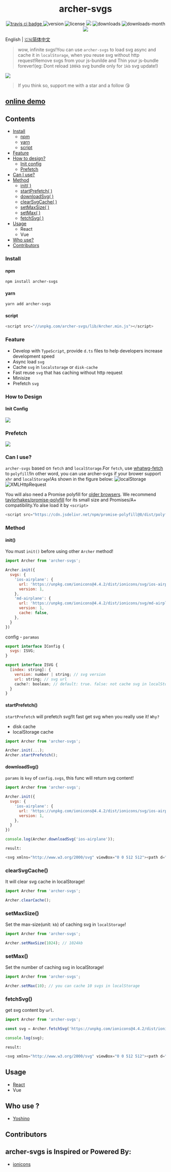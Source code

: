 <h1 align='center'>archer-svgs</h1>
<p align='center'>
  <a href="https://travis-ci.com/ShanaMaid/archer-svgs/">
    <img src="https://travis-ci.com/ShanaMaid/archer-svgs.svg" alt="travis ci badge">
  </a>
  <img src='https://img.shields.io/npm/v/archer-svgs.svg?style=flat-square' alt="version">
  <img src='https://img.shields.io/npm/l/archer-svgs.svg' alt="license">
  <img src='http://img.badgesize.io/https://unpkg.com/archer-svgs/lib/Archer.js?compression=gzip&label=gzip%20size:%20&style=flat-square'>
  <img src='https://img.shields.io/npm/dt/archer-svgs.svg?style=flat-square' alt="downloads">
  <img src='https://img.shields.io/npm/dm/archer-svgs.svg?style=flat-square' alt="downloads-month">
  <a href='https://blog.shanamaid.top/archer-svgs/'><img src='https://img.shields.io/badge/website%20-archer-51b26d.svg'/></a>
</p>

English | [🇨🇳简体中文](./README-cn.md)

> wow, infinite svgs!You can use `archer-svgs` to load svg async and cache it in `localStorage`, when you reuse svg without http request!Remove svgs from your js-bunilde and Thin your js-bundle forever!(eg: Dont reload `100kb` svg bundle only for `1kb` svg update!)

![](./demo/static/demo.gif)

> If you think so, support me with a star and a follow 😘

## [online demo](https://blog.shanamaid.top/archer-svgs/)
## Contents
* [Install](#install)
  * [npm](#npm)
  * [yarn](#yarn)
  * [script](#script)
* [Feature](#feature)
* [How to design?](#how-to-design)
  * [Init config](#init-config)
  * [Prefetch](#prefetch)
* [Can I use?](#can-i-use)
* [Method](#method)
  * [init( )](#init)
  * [startPrefetch( )](#startprefetch)
  * [downloadSvg( )](#downloadsvg)
  * [clearSvgCache( )](#clearsvgcache)
  * [setMaxSize( )](#setmaxsize)
  * [setMax( )](#setmax)
  * [fetchSvg( )](#fetchsvg)
* [Usage](#usage)
  * React
  * Vue
* [Who use?](#who-use)
* [Contributors](#contributors)


### Install
#### npm
```bash
npm install archer-svgs
```
#### yarn
```bash
yarn add archer-svgs
```

#### script
```js
<script src="//unpkg.com/archer-svgs/lib/Archer.min.js"></script>
```

### Feature
- Develop with `TypeScript`, provide `d.ts` files to help developers increase development speed
- Async load `svg`
- Cache `svg` in `localstorage` or `disk-cache`
- Fast reuse `svg` that has caching without http request
- Minisize
- Prefetch `svg`

### How to Design
#### Init Config
![](./demo/static/init.jpg)

### Prefetch
![](./demo/static/prefetch.jpg)

### Can I use?
`archer-svgs` based on `fetch` and `localStorage`.For `fetch`, use [whatwg-fetch](https://github.com/github/fetch) to `polyfill`!In other word, you can use archer-svgs if your brower support `xhr` and `localStorage`!As shown in the figure below:
![localStorage](./demo/static/ls.png)
![XMLHttpRequest](./demo/static/xhr.png)

You will also need a Promise polyfill for [older browsers](http://caniuse.com/#feat=promises).
We recommend [taylorhakes/promise-polyfill](https://github.com/taylorhakes/promise-polyfill)
for its small size and Promises/A+ compatibility.Yo alse load it by `<script>`

```js
<script src="https://cdn.jsdelivr.net/npm/promise-polyfill@8/dist/polyfill.min.js"></script>
```

### Method
#### init()
You must `init()` before using other `Archer` method!
```js
import Archer from 'archer-svgs';

Archer.init({
  svgs: {
    'ios-airplane': {
      url: 'https://unpkg.com/ionicons@4.4.2/dist/ionicons/svg/ios-airplane.svg',
      version: 1,
    },
    'md-airplane': {
      url: 'https://unpkg.com/ionicons@4.4.2/dist/ionicons/svg/md-airplane.svg',
      version: 1,
      cache: false,
    },
  }
})
```
config - `paramas`
```js
export interface IConfig {
  svgs: ISVG;
}

export interface ISVG {
  [index: string]: {
    version: number | string; // svg version
    url: string; // svg url
    cache?: boolean; // default: true. false: not cache svg in localStorage 
  }
}
```

#### startPrefetch()
`startPrefetch` will prefetch svg!It fast get svg when you really use it!
`Why?`
- disk cache
- localStorage cache

```js
import Archer from 'archer-svgs';

Archer.init(...);
Archer.startPrefetch();
```

#### downloadSvg()
`params` is `key` of `config.svgs`, this func will return svg content!
```js
import Archer from 'archer-svgs';

Archer.init({
  svgs: {
    'ios-airplane': {
      url: 'https://unpkg.com/ionicons@4.4.2/dist/ionicons/svg/ios-airplane.svg',
      version: 1,
    },
  }
})

console.log(Archer.downloadSvg('ios-airplane'));
```
`result:`
```js
<svg xmlns="http://www.w3.org/2000/svg" viewBox="0 0 512 512"><path d="M407.7 224c-3.4 0-14.8.1-18 .3l-64.9 1.7c-.7 0-1.4-.3-1.7-.9L225.8 79.4c-2.9-4.6-8.1-7.4-13.5-7.4h-23.7c-5.6 0-7.5 5.6-5.5 10.8l50.1 142.8c.5 1.3-.4 2.7-1.8 2.7L109 230.1c-2.6.1-5-1.1-6.6-3.1l-37-45c-3-3.9-7.7-6.1-12.6-6.1H36c-2.8 0-4.7 2.7-3.8 5.3l19.9 68.7c1.5 3.8 1.5 8.1 0 11.9l-19.9 68.7c-.9 2.6 1 5.3 3.8 5.3h16.7c4.9 0 9.6-2.3 12.6-6.1L103 284c1.6-2 4.1-3.2 6.6-3.1l121.7 2.7c1.4.1 2.3 1.4 1.8 2.7L183 429.2c-2 5.2-.1 10.8 5.5 10.8h23.7c5.5 0 10.6-2.8 13.5-7.4L323.1 287c.4-.6 1-.9 1.7-.9l64.9 1.7c3.3.2 14.6.3 18 .3 44.3 0 72.3-14.3 72.3-32S452.1 224 407.7 224z"/></svg>
```
### clearSvgCache()
It will clear svg cache in localStorage!
```js
import Archer from 'archer-svgs';

Archer.clearCache();
```

### setMaxSize()
Set the max-size(unit: `kb`) of caching svg in `localStorage`!
```js
import Archer from 'archer-svgs';

Archer.setMaxSize(1024); // 1024kb
```

### setMax()
Set the number of caching svg in localStorage!
```js
import Archer from 'archer-svgs';

Archer.setMax(10); // you can cache 10 svgs in localStorage
```
### fetchSvg()
get svg content by `url`.
```js
import Archer from 'archer-svgs';

const svg = Archer.fetchSvg('https://unpkg.com/ionicons@4.4.2/dist/ionicons/svg/ios-airplane.svg')

console.log(svg);
```
`result:`
```js
<svg xmlns="http://www.w3.org/2000/svg" viewBox="0 0 512 512"><path d="M407.7 224c-3.4 0-14.8.1-18 .3l-64.9 1.7c-.7 0-1.4-.3-1.7-.9L225.8 79.4c-2.9-4.6-8.1-7.4-13.5-7.4h-23.7c-5.6 0-7.5 5.6-5.5 10.8l50.1 142.8c.5 1.3-.4 2.7-1.8 2.7L109 230.1c-2.6.1-5-1.1-6.6-3.1l-37-45c-3-3.9-7.7-6.1-12.6-6.1H36c-2.8 0-4.7 2.7-3.8 5.3l19.9 68.7c1.5 3.8 1.5 8.1 0 11.9l-19.9 68.7c-.9 2.6 1 5.3 3.8 5.3h16.7c4.9 0 9.6-2.3 12.6-6.1L103 284c1.6-2 4.1-3.2 6.6-3.1l121.7 2.7c1.4.1 2.3 1.4 1.8 2.7L183 429.2c-2 5.2-.1 10.8 5.5 10.8h23.7c5.5 0 10.6-2.8 13.5-7.4L323.1 287c.4-.6 1-.9 1.7-.9l64.9 1.7c3.3.2 14.6.3 18 .3 44.3 0 72.3-14.3 72.3-32S452.1 224 407.7 224z"/></svg>
```
## Usage
- [React](https://github.com/ShanaMaid/archer-svgs/blob/master/demo/components/Icon/index.tsx)
- Vue

## Who use ?
- [Yoshino](https://github.com/Yoshino-UI/Yoshino)

## Contributors

## archer-svgs is Inspired or Powered By:
- [ionicons](https://github.com/ionic-team/ionicons)